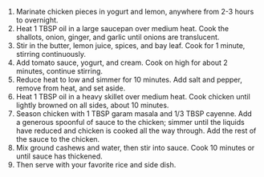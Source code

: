 1. Marinate chicken pieces in yogurt and lemon, anywhere from 2-3 hours to overnight.
2. Heat 1 TBSP oil in a large saucepan over medium heat. Cook the shallots, onion, ginger,
and garlic until onions are translucent.
3. Stir in the butter, lemon juice, spices, and bay leaf. Cook for 1 minute, stirring
continuously.
4. Add tomato sauce, yogurt, and cream. Cook on high for about 2 minutes, continue
stirring.
5. Reduce heat to low and simmer for 10 minutes. Add salt and pepper, remove from
heat, and set aside.
6. Heat 1 TBSP oil in a heavy skillet over medium heat. Cook chicken until lightly browned
on all sides, about 10 minutes.
7. Season chicken with 1 TBSP garam masala and 1/3 TBSP cayenne. Add a generous
spoonful of sauce to the chicken; simmer until the liquids have reduced and chicken is
cooked all the way through. Add the rest of the sauce to the chicken.
8. Mix ground cashews and water, then stir into sauce. Cook 10 minutes or until sauce has
thickened.
9. Then serve with your favorite rice and side dish.